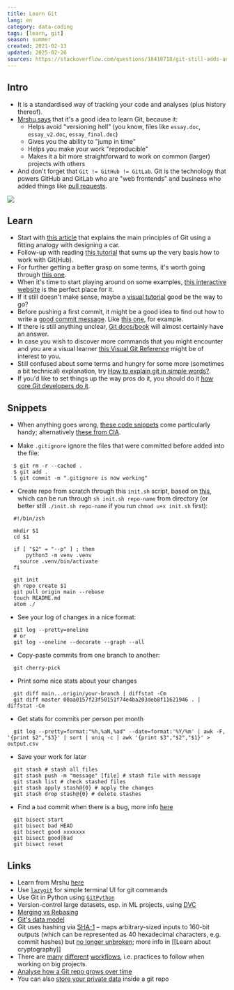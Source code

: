 ```yaml
---
title: Learn Git
lang: en
category: data-coding
tags: [learn, git]
season: summer
created: 2021-02-13
updated: 2025-02-26
sources: https://stackoverflow.com/questions/18418718/git-still-adds-and-tracks-folders-marked-in-gitignore
---
```


## Intro
- It is a standardised way of tracking your code and analyses (plus history thereof).
- [Mrshu says](https://talks.mareksuppa.com/teaching/2021/linux-cli-data-science/10-git/#6) that it's a good idea to learn Git, because it:
	- Helps avoid "versioning hell" (you know, files like `essay.doc`, `essay_v2.doc`, `essay_final.doc`)
	- Gives you the ability to "jump in time"
	- Helps you make your work "reproducible"
	- Makes it a bit more straightforward to work on common (larger) projects with others
- And don't forget that `Git != GitHub != GitLab`. Git is the technology that powers GitHub and GitLab who are "web frontends" and business who added things like [pull requests](https://docs.github.com/en/pull-requests/collaborating-with-pull-requests/proposing-changes-to-your-work-with-pull-requests/about-pull-requests).

![](https://imgs.xkcd.com/comics/git_2x.png)

## Learn
- Start with [this article](https://pixelpioneers.co/blog/2017/git-basics-explained-by-designing-a-new-car) that explains the main principles of Git using a fitting analogy with designing a car.
- Follow-up with reading [this tutorial](https://product.hubspot.com/blog/git-and-github-tutorial-for-beginners) that sums up the very basis how to work with Git(Hub).
- For further getting a better grasp on some terms, it's worth going through [this one](https://xosh.org/explain-git-in-simple-words/).
- When it's time to start playing around on some examples, [this interactive website](https://learngitbranching.js.org/) is the perfect place for it.
- If it still doesn't make sense, maybe a [visual tutorial](https://agripongit.vincenttunru.com/) good be the way to go?
- Before pushing a first commit, it might be a good idea to find out how to write a [good commit message](https://cbea.ms/git-commit/). Like [this one](https://dhwthompson.com/2019/my-favourite-git-commit), for example.
- If there is still anything unclear, [Git docs/book](https://git-scm.com/book/en/v2) will almost certainly have an answer.
- In case you wish to discover more commands that you might encounter and you are a visual learner [this Visual Git Reference](http://marklodato.github.io/visual-git-guide/index-en.html) might be of interest to you.
- Still confused about some terms and hungry for some more (sometimes a bit technical) explanation, try [How to explain git in simple words?](https://xosh.org/explain-git-in-simple-words/).
- If you'd like to set things up the way pros do it, you should do it [how core Git developers do it](https://blog.gitbutler.com/how-git-core-devs-configure-git/).

## Snippets
- When anything goes wrong, [these code snippets](https://ohshitgit.com/) come particularly handy; alternatively [these from CIA](https://wikileaks.org/ciav7p1/cms/page_1179773.html).

- Make `.gitignore` ignore the files that were committed before added into the file:
```shell
  $ git rm -r --cached .
  $ git add .
  $ git commit -m ".gitignore is now working"
```

- Create repo from scratch through this `init.sh` script, based on [this](https://stackoverflow.com/questions/2423777/is-it-possible-to-create-a-remote-repo-on-github-from-the-cli-without-opening-br), which can be run through `sh init.sh repo-name` from directory (or better still `./init.sh repo-name` if you run `chmod u+x init.sh` first):
```shell
  #!/bin/zsh

  mkdir $1
  cd $1

  if [ "$2" = "--p" ] ; then
      python3 -m venv .venv
    source .venv/bin/activate
  fi

  git init
  gh repo create $1
  git pull origin main --rebase
  touch README.md
  atom ./
```

- See your log of changes in a nice format:
```shell
  git log --pretty=oneline
  # or
  git log --oneline --decorate --graph --all
```

- Copy-paste commits from one branch to another:
```shell
  git cherry-pick
```

- Print some nice stats about your changes
```shell
  git diff main...origin/your-branch | diffstat -Cm
  git diff master 00aa0157f23f50151f74e4ba203deb8f11621946 . | diffstat -Cm
```

- Get stats for commits per person per month
```shell
  git log --pretty=format:"%h,%aN,%ad" --date=format:'%Y/%m' | awk -F, '{print $2","$3}' | sort | uniq -c | awk '{print $3","$2","$1}' > output.csv
```

- Save your work for later
```shell
  git stash # stash all files
  git stash push -m "message" [file] # stash file with message
  git stash list # check stashed files
  git stash apply stash@{0} # apply the changes
  git stash drop stash@{0} # delete stashes
```

- Find a `bad` commit when there is a bug, more info [here](https://preset.io/blog/using-git-bisect-to-find-and-fix-bugs/) 
```shell
  git bisect start
  git bisect bad HEAD
  git bisect good xxxxxxx
  git bisect good|bad
  git bisect reset
```

## Links
- Learn from Mrshu [here](https://mareksuppa.com/teaching/linux-cli/2021/#lecture-11-git)
- Use [`lazygit`](https://github.com/jesseduffield/lazygit?tab=readme-ov-file#installation) for simple terminal UI for git commands
- Use Git in Python using [`GitPython`](https://github.com/gitpython-developers/GitPython)
- Version-control large datasets, esp. in ML projects, using [DVC](https://dvc.org/)
- [Merging vs Rebasing](https://www.atlassian.com/git/tutorials/merging-vs-rebasing)
- [Git's data model](https://missing.csail.mit.edu/2020/version-control/)
- Git uses hashing via [SHA-1](https://en.wikipedia.org/wiki/SHA-1) – maps arbitrary-sized inputs to 160-bit outputs (which can be represented as 40 hexadecimal characters, e.g. commit hashes) but [no longer unbroken](https://shattered.io/); more info in [[Learn about cryptography]]
- There are [many](https://nvie.com/posts/a-successful-git-branching-model/) [different](https://www.endoflineblog.com/gitflow-considered-harmful) [workflows](https://www.atlassian.com/git/tutorials/comparing-workflows/gitflow-workflow), i.e. practices to follow when working on big projects.
- [Analyse how a Git repo grows over time](https://github.com/erikbern/git-of-theseus)
- You can also [store your private data](https://github.com/sobolevn/git-secret) inside a git repo
